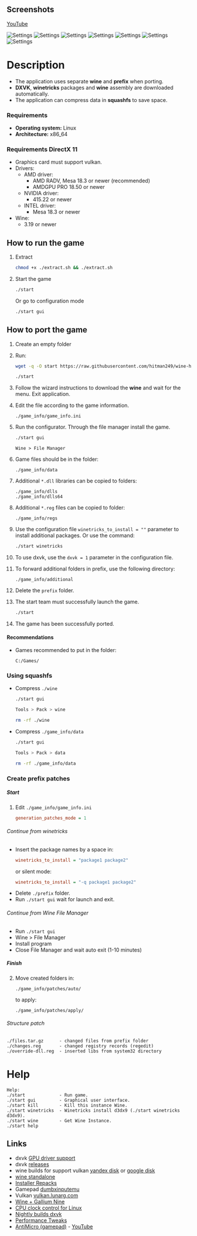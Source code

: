 ## Screenshots 

[YouTube](https://www.youtube.com/watch?v=eZjJW1_oJSY)

![Settings](1.png)
![Settings](2.png)
![Settings](3.png)
![Settings](4.png)
![Settings](5.png)
![Settings](6.png)
![Settings](7.png)

# Description 

- The application uses separate **wine** and **prefix** when porting.  
- **DXVK**, **winetricks** packages and **wine** assembly are downloaded automatically.  
- The application can compress data in **squashfs** to save space.

### Requirements

- **Operating system:** Linux
- **Architecture:** x86_64

### Requirements DirectX 11

- Graphics card must support vulkan.
- Drivers:
    - AMD driver:  
        - AMD RADV, Mesa 18.3 or newer (recommended)
        - AMDGPU PRO 18.50 or newer
    - NVIDIA driver:  
        - 415.22 or newer
    - INTEL driver:  
        - Mesa 18.3 or newer
- Wine:
    - 3.19 or newer

## How to run the game

1. Extract
    ```bash
    chmod +x ./extract.sh && ./extract.sh
    ```
2. Start the game
    ```bash
    ./start
    ``` 
    Or go to configuration mode
    ```bash
    ./start gui
    ```

## How to port the game

1. Create an empty folder

2. Run:
    ```bash
    wget -q -O start https://raw.githubusercontent.com/hitman249/wine-helpers/master/start && chmod +x ./start
    ```
    ```bash
    ./start
    ```

3. Follow the wizard instructions to download the **wine** and wait for the menu. Exit application.

4. Edit the file according to the game information.
    ```text
    ./game_info/game_info.ini
    ```

5. Run the configurator. Through the file manager install the game.
    ```bash
    ./start gui
    ```
    ```text
    Wine > File Manager
    ```
6. Game files should be in the folder:
    ```text
    ./game_info/data
    ```

7. Additional `*.dll` libraries can be copied to folders:
    ```text
    ./game_info/dlls
    ./game_info/dlls64
    ```
    
8. Additional `*.reg` files can be copied to folder:
    ```text
    ./game_info/regs
    ```

9. Use the configuration file `winetricks_to_install = ""` parameter to install additional packages. Or use the command:
    ```bash
    ./start winetricks
    ```

10. To use dxvk, use the `dxvk = 1` parameter in the configuration file.

11. To forward additional folders in prefix, use the following directory:
    ```text
    ./game_info/additional
    ```

12. Delete the `prefix` folder.

13. The start team must successfully launch the game.
    ```bash
    ./start
    ```

14. The game has been successfully ported.


#### Recommendations

* Games recommended to put in the folder:
    ```text
    C:/Games/
    ```

### Using squashfs

*  Compress `./wine`
    ```bash
    ./start gui
    ```
    ```bash
    Tools > Pack > wine
    ```
    ```bash
    rm -rf ./wine
    ```

*  Compress `./game_info/data`
    ```bash
    ./start gui
    ```
    ```bash
    Tools > Pack > data
    ```
    ```bash
    rm -rf ./game_info/data
    ```
### Create prefix patches

##### Start

1. Edit `./game_info/game_info.ini`
   ```ini
   generation_patches_mode = 1
   ```

###### Continue from winetricks

- Insert the package names by a space in:
  ```ini
  winetricks_to_install = "package1 package2"
  ```
  or silent mode:
  ```ini
  winetricks_to_install = "-q package1 package2"
  ```
- Delete `./prefix` folder.
- Run `./start gui` wait for launch and exit.

###### Continue from Wine File Manager

- Run `./start gui`
- Wine > File Manager
- Install program
- Close File Manager and wait auto exit (1-10 minutes)


##### Finish

2. Move created folders in:
   ```
   ./game_info/patches/auto/
   ```
   to apply:
   ```
   ./game_info/patches/apply/
   ```

###### Structure patch

```text
./files.tar.gz      - changed files from prefix folder
./changes.reg       - changed registry records (regedit)
./override-dll.reg  - inserted libs from system32 directory
```

# Help

```text
Help:
./start             - Run game.
./start gui         - Graphical user interface.
./start kill        - Kill this instance Wine.
./start winetricks  - Winetricks install d3dx9 (./start winetricks d3dx9).
./start wine        - Get Wine Instance.
./start help
```

 ## Links
 
 * dxvk [GPU driver support](https://github.com/doitsujin/dxvk/wiki/Driver-support)
 * dxvk [releases](https://github.com/doitsujin/dxvk/releases)
 * wine builds for support vulkan [yandex disk](https://yadi.sk/d/IrofgqFSqHsPu) 
 or [google disk](https://drive.google.com/open?id=1fTfJQhQSzlEkY-j3g0H6p4lwmQayUNSR)
 * [wine standalone](https://lutris.net/files/runners/)
 * [Installer Repacks](https://repacks.net/)
 * Gamepad [dumbxinputemu](https://github.com/kozec/dumbxinputemu/releases)
 * Vulkan [vulkan.lunarg.com](https://vulkan.lunarg.com/sdk/home#linux)
 * [Wine + Gallium Nine](https://launchpad.net/~commendsarnex/+archive/ubuntu/winedri3)
 * [CPU clock control for Linux](http://www.michurin.net/tools/cpu-frequency.html)
 * [Nightly builds dxvk](https://haagch.frickel.club/files/dxvk/)
 * [Performance Tweaks](https://github.com/lutris/lutris/wiki/Performance-Tweaks)
 * [AntiMicro (gamepad)](https://github.com/AntiMicro/antimicro) - [YouTube](https://www.youtube.com/watch?v=HgX-pDXlF5Q)